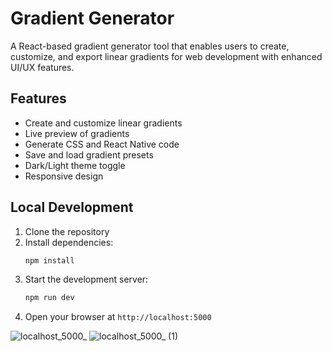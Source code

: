 # Gradient Generator

A React-based gradient generator tool that enables users to create, customize, and export linear gradients for web development with enhanced UI/UX features.

## Features

- Create and customize linear gradients
- Live preview of gradients
- Generate CSS and React Native code
- Save and load gradient presets
- Dark/Light theme toggle
- Responsive design


## Local Development

1. Clone the repository
2. Install dependencies:
   ```bash
   npm install
   ```
3. Start the development server:
   ```bash
   npm run dev
   ```
4. Open your browser at `http://localhost:5000`

![localhost_5000_](https://github.com/user-attachments/assets/2b1e7621-1b36-48ce-9c55-8ed8633f0c90)
![localhost_5000_ (1)](https://github.com/user-attachments/assets/91d665d5-e93c-4c4e-bd8e-220be26e2158)
